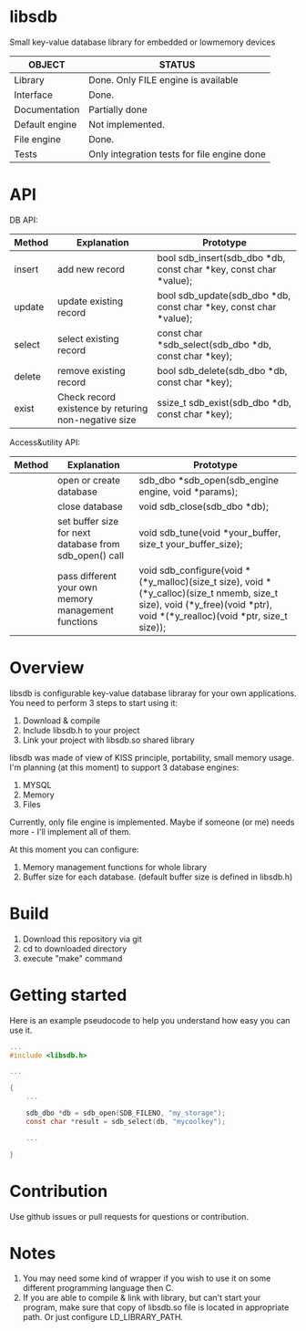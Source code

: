 # libsdb
Small key-value database library for embedded or lowmemory devices

|  OBJECT |   STATUS  |
|---------|-----------|
|Library|Done. Only FILE engine is available|
|Interface| Done. |
|Documentation| Partially done |
|Default engine|Not implemented.|
|File engine| Done. |
| Tests | Only integration tests for file engine done |


# API
DB API:

|Method|Explanation|Prototype|
|------|---------|-----------|
|insert|add new record|bool sdb_insert(sdb_dbo *db, const char *key, const char *value);|
|update|update existing record|bool sdb_update(sdb_dbo *db, const char *key, const char *value);|
|select|select existing record|const char *sdb_select(sdb_dbo *db, const char *key);|
|delete|remove existing record|bool sdb_delete(sdb_dbo *db, const char *key);|
|exist |Check record existence by returing non-negative size|ssize_t sdb_exist(sdb_dbo *db, const char *key);|

Access&utility API:

|Method|Explanation|Prototype|
|------|---------|-----------|
|      |open or create database|sdb_dbo *sdb_open(sdb_engine engine, void *params);|
|      |close database|void sdb_close(sdb_dbo *db);|
|      |set buffer size for next database from sdb_open() call|void sdb_tune(void *your_buffer, size_t your_buffer_size);|
|      |pass different your own memory management functions|void sdb_configure(void *(*y_malloc)(size_t size), void *(*y_calloc)(size_t nmemb, size_t size), void (*y_free)(void *ptr), void *(*y_realloc)(void *ptr, size_t size));|


# Overview

libsdb is configurable key-value database libraray for your own applications. You need to perform 3 steps to start using it:

1. Download & compile
2. Include libsdb.h to your project
3. Link your project with libsdb.so shared library

libsdb was made of view of KISS principle, portability, small memory usage. I'm planning (at this moment) to support 3 database engines:

1. MYSQL
2. Memory
3. Files

Currently, only file engine is implemented. Maybe if someone (or me) needs more - I'll implement all of them.

At this moment you can configure:

1. Memory management functions for whole library
2. Buffer size for each database. (default buffer size is defined in libsdb.h)

# Build

1. Download this repository via git
2. cd to downloaded directory
3. execute "make" command

# Getting started

Here is an example pseudocode to help you understand how easy you can use it.
```c
...
#include <libsdb.h>

...

{
    ...

    sdb_dbo *db = sdb_open(SDB_FILENO, "my_storage");
    const char *result = sdb_select(db, "mycoolkey");

    ...

}
```

# Contribution

Use github issues or pull requests for questions or contribution.

# Notes

1. You may need some kind of wrapper if you wish to use it on some different programming language then C.
2. If you are able to compile & link with library, but can't start your program, make sure that copy of libsdb.so file is located in appropriate path. Or just configure LD_LIBRARY_PATH.

